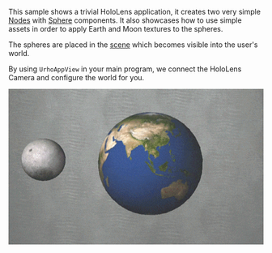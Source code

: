 This sample shows a trivial HoloLens application, it creates two very simple 
[Nodes](https://developer.xamarin.com/api/type/Urho.Node) with [Sphere](https://developer.xamarin.com/api/type/Urho.Shapes.Sphere) components. 
It also showcases how to use simple assets in order to apply Earth and Moon textures to the spheres.

The spheres are placed in the [scene](https://developer.xamarin.com/api/type/Urho.Scene) which becomes
visible into the user's world.

By using `UrhoAppView` in your main program, we connect the HoloLens Camera and configure the
world for you.

![Screenshot](Screenshots/Video.gif) 
